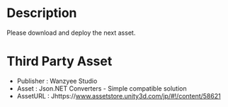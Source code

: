 # Description
Please download and deploy the next asset.

# Third Party Asset
 - Publisher : Wanzyee Studio
 - Asset : Json.NET Converters - Simple compatible solution
 - AssetURL : Jhttps://www.assetstore.unity3d.com/jp/#!/content/58621
